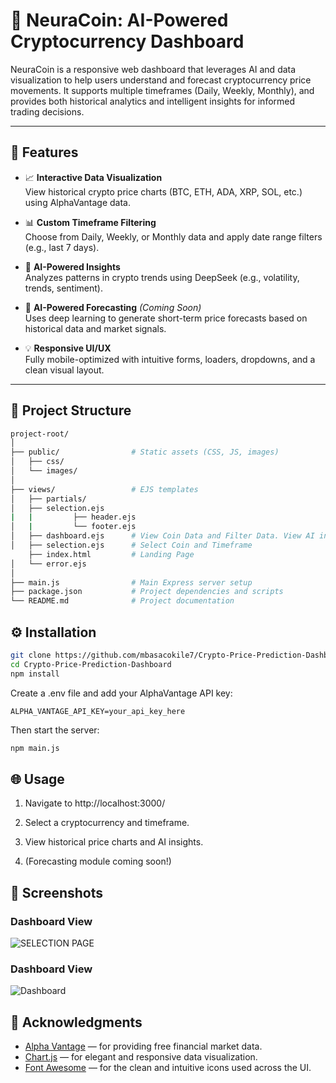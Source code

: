 # 🧠 NeuraCoin: AI-Powered Cryptocurrency Dashboard

NeuraCoin is a responsive web dashboard that leverages AI and data visualization to help users understand and forecast cryptocurrency price movements. It supports multiple timeframes (Daily, Weekly, Monthly), and provides both historical analytics and intelligent insights for informed trading decisions.

---

## 🚀 Features

- 📈 **Interactive Data Visualization**  
  View historical crypto price charts (BTC, ETH, ADA, XRP, SOL, etc.) using AlphaVantage data.
  
- 📊 **Custom Timeframe Filtering**  
  Choose from Daily, Weekly, or Monthly data and apply date range filters (e.g., last 7 days).

- 🤖 **AI-Powered Insights**  
  Analyzes patterns in crypto trends using DeepSeek (e.g., volatility, trends, sentiment).

- 🔮 **AI-Powered Forecasting** *(Coming Soon)*  
  Uses deep learning to generate short-term price forecasts based on historical data and market signals.

- 💡 **Responsive UI/UX**  
  Fully mobile-optimized with intuitive forms, loaders, dropdowns, and a clean visual layout.

---

## 📂 Project Structure

```bash
project-root/
│
├── public/                # Static assets (CSS, JS, images)
│   ├── css/
│   └── images/
│
├── views/                 # EJS templates
│   ├── partials/
│   ├── selection.ejs
|   |         ├── header.ejs
│   |         └── footer.ejs
│   ├── dashboard.ejs      # View Coin Data and Filter Data. View AI insights
│   ├── selection.ejs      # Select Coin and Timeframe
    ├── index.html         # Landing Page
│   └── error.ejs
│
├── main.js                # Main Express server setup
├── package.json           # Project dependencies and scripts
└── README.md              # Project documentation

```

## ⚙️ Installation
```bash
git clone https://github.com/mbasacokile7/Crypto-Price-Prediction-Dashboard.git
cd Crypto-Price-Prediction-Dashboard
npm install
```

Create a .env file and add your AlphaVantage API key:

`ALPHA_VANTAGE_API_KEY=your_api_key_here`

Then start the server:

```bash
npm main.js
```

## 🌐 Usage
1. Navigate to http://localhost:3000/

2. Select a cryptocurrency and timeframe.

3. View historical price charts and AI insights.

4. (Forecasting module coming soon!)

## 📸 Screenshots

### Dashboard View
![SELECTION PAGE]([assets/SELECTION_PAGE.png](https://github.com/mbasacokile7/Crypto-Price-Prediction-Dashboard/blob/main/SELECTION_PAGE.PNG))

### Dashboard View
![Dashboard]([assets/DASHBOARD.png](https://github.com/mbasacokile7/Crypto-Price-Prediction-Dashboard/blob/main/DASHBOARD.PNG))

## 🙌 Acknowledgments

- [Alpha Vantage](https://www.alphavantage.co/) — for providing free financial market data.
- [Chart.js](https://www.chartjs.org/) — for elegant and responsive data visualization.
- [Font Awesome](https://fontawesome.com/) — for the clean and intuitive icons used across the UI.
